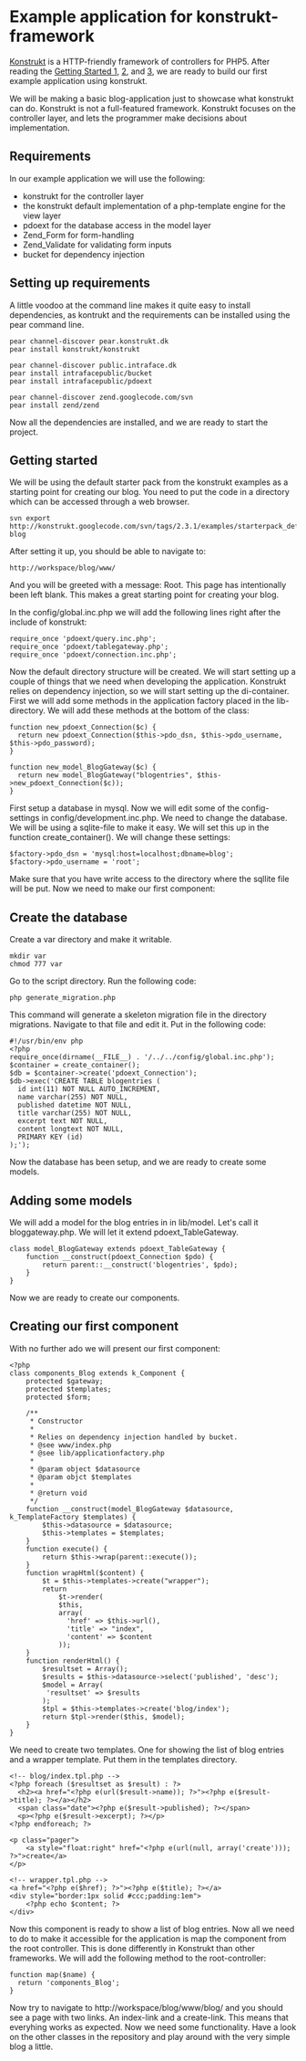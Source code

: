 Example application for konstrukt-framework
==

[Konstrukt](http://konstrukt.dk/) is a HTTP-friendly framework of controllers for PHP5. After reading the [Getting Started 1](http://konstrukt.dk/getting-started-part1.html), [2](http://konstrukt.dk/getting-started-part2.html), and [3](http://konstrukt.dk/getting-started-part3.html), we are ready to build our first example application using konstrukt.

We will be making a basic blog-application just to showcase what konstrukt can do. Konstrukt is not a full-featured framework. Konstrukt focuses on the controller layer, and lets the programmer make decisions about implementation.

Requirements
-- 

In our example application we will use the following:

* konstrukt for the controller layer
* the konstrukt default implementation of a php-template engine for the view layer
* pdoext for the database access in the model layer
* Zend_Form for form-handling
* Zend_Validate for validating form inputs
* bucket for dependency injection

Setting up requirements
--

A little voodoo at the command line makes it quite easy to install dependencies, as kontrukt and the requirements can be installed using the pear command line.

    pear channel-discover pear.konstrukt.dk
    pear install konstrukt/konstrukt

    pear channel-discover public.intraface.dk
    pear install intrafacepublic/bucket
    pear install intrafacepublic/pdoext

    pear channel-discover zend.googlecode.com/svn
    pear install zend/zend

Now all the dependencies are installed, and we are ready to start the project.

Getting started
--

We will be using the default starter pack from the konstrukt examples as a starting point for creating our blog. You need to put the code in a directory which can be accessed through a web browser.

    svn export http://konstrukt.googlecode.com/svn/tags/2.3.1/examples/starterpack_default blog
    
After setting it up, you should be able to navigate to:

	http://workspace/blog/www/
	
And you will be greeted with a message: Root. This page has intentionally been left blank. This makes a great starting point for creating your blog.

In the config/global.inc.php we will add the following lines right after the include of konstrukt:

    require_once 'pdoext/query.inc.php';
    require_once 'pdoext/tablegateway.php';
    require_once 'pdoext/connection.inc.php';

Now the default directory structure will be created. We will start setting up a couple of things that we need when developing the application. Konstrukt relies on dependency injection, so we will start setting up the di-container. First we will add some methods in the application factory placed in the lib-directory. We will add these methods at the bottom of the class:

    function new_pdoext_Connection($c) {
      return new pdoext_Connection($this->pdo_dsn, $this->pdo_username, $this->pdo_password);
    }

    function new_model_BlogGateway($c) {
      return new model_BlogGateway("blogentries", $this->new_pdoext_Connection($c));
    }
	
First setup a database in mysql. Now we will edit some of the config-settings in config/development.inc.php. We need to change the database. We will be using a sqlite-file to make it easy. We will set this up in the function create_container(). We will change these settings:

    $factory->pdo_dsn = 'mysql:host=localhost;dbname=blog';
    $factory->pdo_username = 'root';

Make sure that you have write access to the directory where the sqllite file will be put. Now we need to make our first component:

Create the database
--

Create a var directory and make it writable.

	mkdir var
	chmod 777 var

Go to the script directory. Run the following code:

    php generate_migration.php
 
This command will generate a skeleton migration file in the directory migrations. Navigate to that file and edit it. Put in the following code:

	#!/usr/bin/env php
	<?php
	require_once(dirname(__FILE__) . '/../../config/global.inc.php');
	$container = create_container();
	$db = $container->create('pdoext_Connection');
	$db->exec('CREATE TABLE blogentries (
	  id int(11) NOT NULL AUTO_INCREMENT,
	  name varchar(255) NOT NULL,
	  published datetime NOT NULL,
	  title varchar(255) NOT NULL,
	  excerpt text NOT NULL,
	  content longtext NOT NULL,
	  PRIMARY KEY (id)
    );');

Now the database has been setup, and we are ready to create some models.

Adding some models
--

We will add a model for the blog entries in in lib/model. Let's call it bloggateway.php. We will let it extend pdoext_TableGateway.

    class model_BlogGateway extends pdoext_TableGateway {
        function __construct(pdoext_Connection $pdo) {
            return parent::__construct('blogentries', $pdo);
        }
    }

Now we are ready to create our components.

Creating our first component
--

With no further ado we will present our first component:

    <?php
	class components_Blog extends k_Component {
  	    protected $gateway;
  	    protected $templates;
        protected $form;

  	    /**
   	     * Constructor
   	     *
	     * Relies on dependency injection handled by bucket.
   	     * @see www/index.php
   	     * @see lib/applicationfactory.php
   	     *
   	     * @param object $datasource
   	     * @param objct $templates
   	     * 
   	     * @return void
   	     */
        function __construct(model_BlogGateway $datasource, k_TemplateFactory $templates) {
            $this->datasource = $datasource;
            $this->templates = $templates;
        }
        function execute() {
            return $this->wrap(parent::execute());
        }
        function wrapHtml($content) {
            $t = $this->templates->create("wrapper");
            return
      		    $t->render(
                $this,
                array(	
      	  	      'href' => $this->url(),
          	      'title' => "index",
          	      'content' => $content
                ));
        }
        function renderHtml() {
            $resultset = Array();
            $results = $this->datasource->select('published', 'desc');
            $model = Array(
      	     'resultset' => $results
            );
            $tpl = $this->templates->create('blog/index');
    		return $tpl->render($this, $model);
  		}
	}
	
We need to create two templates. One for showing the list of blog entries and a wrapper template. Put them in the templates directory.

	<!-- blog/index.tpl.php -->
	<?php foreach ($resultset as $result) : ?>
	  <h2><a href="<?php e(url($result->name)); ?>"><?php e($result->title); ?></a></h2>
	  <span class="date"><?php e($result->published); ?></span>
	  <p><?php e($result->excerpt); ?></p>
	<?php endforeach; ?>
	
	<p class="pager">
		<a style="float:right" href="<?php e(url(null, array('create'))); ?>">create</a>
	</p>
		
	<!-- wrapper.tpl.php -->
	<a href="<?php e($href); ?>"><?php e($title); ?></a>
	<div style="border:1px solid #ccc;padding:1em">
		<?php echo $content; ?>
	</div>

Now this component is ready to show a list of blog entries. Now all we need to do to make it accessible for the application is map the component from the root controller. This is done differently in Konstrukt than other frameworks. We will add the following method to the root-controller:

  	function map($name) {
      return 'components_Blog';
  	}
  	
Now try to navigate to http://workspace/blog/www/blog/ and you should see a page with two links. An index-link and a create-link. This means that everyhing works as expected. Now we need some functionality. Have a look on the other classes in the repository and play around with the very simple blog a little.